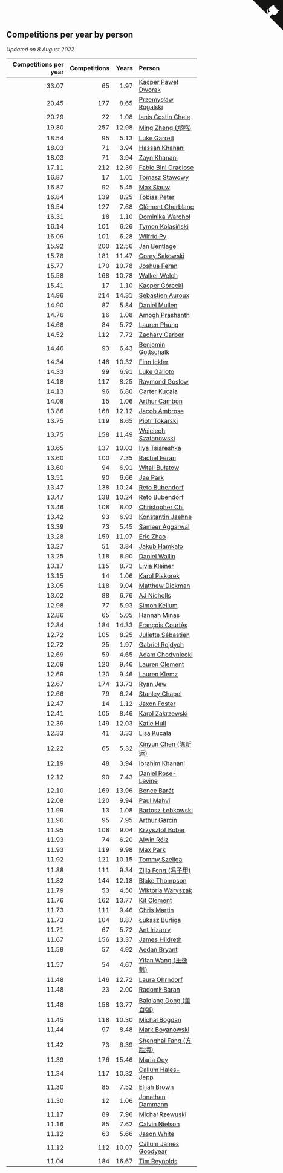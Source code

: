 ## Competitions per year by person

*Updated on  8 August 2022*

| Competitions per year | Competitions | Years | Person |
| ---: | ---: | ---: | :--- |
| 33.07 | 65 | 1.97 | [Kacper Paweł Dworak](https://www.worldcubeassociation.org/persons/2020DWOR01) |
| 20.45 | 177 | 8.65 | [Przemysław Rogalski](https://www.worldcubeassociation.org/persons/2013ROGA02) |
| 20.29 | 22 | 1.08 | [Ianis Costin Chele](https://www.worldcubeassociation.org/persons/2021CHEL01) |
| 19.80 | 257 | 12.98 | [Ming Zheng (郑鸣)](https://www.worldcubeassociation.org/persons/2009ZHEN11) |
| 18.54 | 95 | 5.13 | [Luke Garrett](https://www.worldcubeassociation.org/persons/2017GARR05) |
| 18.03 | 71 | 3.94 | [Hassan Khanani](https://www.worldcubeassociation.org/persons/2018KHAN26) |
| 18.03 | 71 | 3.94 | [Zayn Khanani](https://www.worldcubeassociation.org/persons/2018KHAN28) |
| 17.11 | 212 | 12.39 | [Fabio Bini Graciose](https://www.worldcubeassociation.org/persons/2010GRAC02) |
| 16.87 | 17 | 1.01 | [Tomasz Stawowy](https://www.worldcubeassociation.org/persons/2021STAW01) |
| 16.87 | 92 | 5.45 | [Max Siauw](https://www.worldcubeassociation.org/persons/2017SIAU02) |
| 16.84 | 139 | 8.25 | [Tobias Peter](https://www.worldcubeassociation.org/persons/2014PETE03) |
| 16.54 | 127 | 7.68 | [Clément Cherblanc](https://www.worldcubeassociation.org/persons/2014CHER05) |
| 16.31 | 18 | 1.10 | [Dominika Warchoł](https://www.worldcubeassociation.org/persons/2021WARC01) |
| 16.14 | 101 | 6.26 | [Tymon Kolasiński](https://www.worldcubeassociation.org/persons/2016KOLA02) |
| 16.09 | 101 | 6.28 | [Wilfrid Py](https://www.worldcubeassociation.org/persons/2016PYWI01) |
| 15.92 | 200 | 12.56 | [Jan Bentlage](https://www.worldcubeassociation.org/persons/2010BENT01) |
| 15.78 | 181 | 11.47 | [Corey Sakowski](https://www.worldcubeassociation.org/persons/2011SAKO01) |
| 15.77 | 170 | 10.78 | [Joshua Feran](https://www.worldcubeassociation.org/persons/2011FERA01) |
| 15.58 | 168 | 10.78 | [Walker Welch](https://www.worldcubeassociation.org/persons/2011WELC01) |
| 15.41 | 17 | 1.10 | [Kacper Górecki](https://www.worldcubeassociation.org/persons/2021GORE01) |
| 14.96 | 214 | 14.31 | [Sébastien Auroux](https://www.worldcubeassociation.org/persons/2008AURO01) |
| 14.90 | 87 | 5.84 | [Daniel Mullen](https://www.worldcubeassociation.org/persons/2016MULL04) |
| 14.76 | 16 | 1.08 | [Amogh Prashanth](https://www.worldcubeassociation.org/persons/2021PRAS01) |
| 14.68 | 84 | 5.72 | [Lauren Phung](https://www.worldcubeassociation.org/persons/2016PHUN02) |
| 14.52 | 112 | 7.72 | [Zachary Garber](https://www.worldcubeassociation.org/persons/2014GARB01) |
| 14.46 | 93 | 6.43 | [Benjamin Gottschalk](https://www.worldcubeassociation.org/persons/2016GOTT01) |
| 14.34 | 148 | 10.32 | [Finn Ickler](https://www.worldcubeassociation.org/persons/2012ICKL01) |
| 14.33 | 99 | 6.91 | [Luke Galioto](https://www.worldcubeassociation.org/persons/2015GALI02) |
| 14.18 | 117 | 8.25 | [Raymond Goslow](https://www.worldcubeassociation.org/persons/2014GOSL01) |
| 14.13 | 96 | 6.80 | [Carter Kucala](https://www.worldcubeassociation.org/persons/2015KUCA01) |
| 14.08 | 15 | 1.06 | [Arthur Cambon](https://www.worldcubeassociation.org/persons/2021CAMB01) |
| 13.86 | 168 | 12.12 | [Jacob Ambrose](https://www.worldcubeassociation.org/persons/2010AMBR01) |
| 13.75 | 119 | 8.65 | [Piotr Tokarski](https://www.worldcubeassociation.org/persons/2013TOKA01) |
| 13.75 | 158 | 11.49 | [Wojciech Szatanowski](https://www.worldcubeassociation.org/persons/2011SZAT01) |
| 13.65 | 137 | 10.03 | [Ilya Tsiareshka](https://www.worldcubeassociation.org/persons/2012TERE01) |
| 13.60 | 100 | 7.35 | [Rachel Feran](https://www.worldcubeassociation.org/persons/2015FERA01) |
| 13.60 | 94 | 6.91 | [Witali Bułatow](https://www.worldcubeassociation.org/persons/2015BUAT01) |
| 13.51 | 90 | 6.66 | [Jae Park](https://www.worldcubeassociation.org/persons/2015PARK24) |
| 13.47 | 138 | 10.24 | [Reto Bubendorf](https://www.worldcubeassociation.org/persons/2012BUBE01) |
| 13.47 | 138 | 10.24 | [Reto Bubendorf](https://www.worldcubeassociation.org/persons/2012BUBE01) |
| 13.46 | 108 | 8.02 | [Christopher Chi](https://www.worldcubeassociation.org/persons/2014CHIC01) |
| 13.42 | 93 | 6.93 | [Konstantin Jaehne](https://www.worldcubeassociation.org/persons/2015JAEH01) |
| 13.39 | 73 | 5.45 | [Sameer Aggarwal](https://www.worldcubeassociation.org/persons/2017AGGA01) |
| 13.28 | 159 | 11.97 | [Eric Zhao](https://www.worldcubeassociation.org/persons/2010ZHAO19) |
| 13.27 | 51 | 3.84 | [Jakub Hamkało](https://www.worldcubeassociation.org/persons/2018HAMK01) |
| 13.25 | 118 | 8.90 | [Daniel Wallin](https://www.worldcubeassociation.org/persons/2013WALL03) |
| 13.17 | 115 | 8.73 | [Livia Kleiner](https://www.worldcubeassociation.org/persons/2013KLEI03) |
| 13.15 | 14 | 1.06 | [Karol Piskorek](https://www.worldcubeassociation.org/persons/2021PISK01) |
| 13.05 | 118 | 9.04 | [Matthew Dickman](https://www.worldcubeassociation.org/persons/2013DICK01) |
| 13.02 | 88 | 6.76 | [AJ Nicholls](https://www.worldcubeassociation.org/persons/2015NICH04) |
| 12.98 | 77 | 5.93 | [Simon Kellum](https://www.worldcubeassociation.org/persons/2016KELL12) |
| 12.86 | 65 | 5.05 | [Hannah Minas](https://www.worldcubeassociation.org/persons/2017MINA04) |
| 12.84 | 184 | 14.33 | [François Courtès](https://www.worldcubeassociation.org/persons/2008COUR01) |
| 12.72 | 105 | 8.25 | [Juliette Sébastien](https://www.worldcubeassociation.org/persons/2014SEBA01) |
| 12.72 | 25 | 1.97 | [Gabriel Rejdych](https://www.worldcubeassociation.org/persons/2020REJD01) |
| 12.69 | 59 | 4.65 | [Adam Chodyniecki](https://www.worldcubeassociation.org/persons/2017CHOD02) |
| 12.69 | 120 | 9.46 | [Lauren Clement](https://www.worldcubeassociation.org/persons/2013KLEM01) |
| 12.69 | 120 | 9.46 | [Lauren Klemz](https://www.worldcubeassociation.org/persons/2013KLEM01) |
| 12.67 | 174 | 13.73 | [Ryan Jew](https://www.worldcubeassociation.org/persons/2008JEWR01) |
| 12.66 | 79 | 6.24 | [Stanley Chapel](https://www.worldcubeassociation.org/persons/2016CHAP04) |
| 12.47 | 14 | 1.12 | [Jaxon Foster](https://www.worldcubeassociation.org/persons/2021FOST01) |
| 12.41 | 105 | 8.46 | [Karol Zakrzewski](https://www.worldcubeassociation.org/persons/2014ZAKR01) |
| 12.39 | 149 | 12.03 | [Katie Hull](https://www.worldcubeassociation.org/persons/2010HULL01) |
| 12.33 | 41 | 3.33 | [Lisa Kucala](https://www.worldcubeassociation.org/persons/2019KUCA01) |
| 12.22 | 65 | 5.32 | [Xinyun Chen (陈新运)](https://www.worldcubeassociation.org/persons/2017CHEN36) |
| 12.19 | 48 | 3.94 | [Ibrahim Khanani](https://www.worldcubeassociation.org/persons/2018KHAN27) |
| 12.12 | 90 | 7.43 | [Daniel Rose-Levine](https://www.worldcubeassociation.org/persons/2015ROSE01) |
| 12.10 | 169 | 13.96 | [Bence Barát](https://www.worldcubeassociation.org/persons/2008BARA01) |
| 12.08 | 120 | 9.94 | [Paul Mahvi](https://www.worldcubeassociation.org/persons/2012MAHV01) |
| 11.99 | 13 | 1.08 | [Bartosz Łebkowski](https://www.worldcubeassociation.org/persons/2021LEBK01) |
| 11.96 | 95 | 7.95 | [Arthur Garcin](https://www.worldcubeassociation.org/persons/2014GARC27) |
| 11.95 | 108 | 9.04 | [Krzysztof Bober](https://www.worldcubeassociation.org/persons/2013BOBE01) |
| 11.93 | 74 | 6.20 | [Alwin Rölz](https://www.worldcubeassociation.org/persons/2016ROLZ01) |
| 11.93 | 119 | 9.98 | [Max Park](https://www.worldcubeassociation.org/persons/2012PARK03) |
| 11.92 | 121 | 10.15 | [Tommy Szeliga](https://www.worldcubeassociation.org/persons/2012SZEL01) |
| 11.88 | 111 | 9.34 | [Zijia Feng (冯子甲)](https://www.worldcubeassociation.org/persons/2013FENG02) |
| 11.82 | 144 | 12.18 | [Blake Thompson](https://www.worldcubeassociation.org/persons/2010THOM03) |
| 11.79 | 53 | 4.50 | [Wiktoria Waryszak](https://www.worldcubeassociation.org/persons/2018WARY01) |
| 11.76 | 162 | 13.77 | [Kit Clement](https://www.worldcubeassociation.org/persons/2008CLEM01) |
| 11.73 | 111 | 9.46 | [Chris Martin](https://www.worldcubeassociation.org/persons/2013MART03) |
| 11.73 | 104 | 8.87 | [Łukasz Burliga](https://www.worldcubeassociation.org/persons/2013BURL01) |
| 11.71 | 67 | 5.72 | [Ant Irizarry](https://www.worldcubeassociation.org/persons/2016IRIZ02) |
| 11.67 | 156 | 13.37 | [James Hildreth](https://www.worldcubeassociation.org/persons/2009HILD01) |
| 11.59 | 57 | 4.92 | [Aedan Bryant](https://www.worldcubeassociation.org/persons/2017BRYA06) |
| 11.57 | 54 | 4.67 | [Yifan Wang (王逸帆)](https://www.worldcubeassociation.org/persons/2017WANY29) |
| 11.48 | 146 | 12.72 | [Laura Ohrndorf](https://www.worldcubeassociation.org/persons/2009OHRN01) |
| 11.48 | 23 | 2.00 | [Radomił Baran](https://www.worldcubeassociation.org/persons/2020BARA02) |
| 11.48 | 158 | 13.77 | [Baiqiang Dong (董百强)](https://www.worldcubeassociation.org/persons/2008DONG06) |
| 11.45 | 118 | 10.30 | [Michał Bogdan](https://www.worldcubeassociation.org/persons/2012BOGD01) |
| 11.44 | 97 | 8.48 | [Mark Boyanowski](https://www.worldcubeassociation.org/persons/2014BOYA01) |
| 11.42 | 73 | 6.39 | [Shenghai Fang (方胜海)](https://www.worldcubeassociation.org/persons/2016FANG01) |
| 11.39 | 176 | 15.46 | [Maria Oey](https://www.worldcubeassociation.org/persons/2007OEYM01) |
| 11.34 | 117 | 10.32 | [Callum Hales-Jepp](https://www.worldcubeassociation.org/persons/2012HALE01) |
| 11.30 | 85 | 7.52 | [Elijah Brown](https://www.worldcubeassociation.org/persons/2015BROW03) |
| 11.30 | 12 | 1.06 | [Jonathan Dammann](https://www.worldcubeassociation.org/persons/2021DAMM01) |
| 11.17 | 89 | 7.96 | [Michał Rzewuski](https://www.worldcubeassociation.org/persons/2014RZEW01) |
| 11.16 | 85 | 7.62 | [Calvin Nielson](https://www.worldcubeassociation.org/persons/2014NIEL03) |
| 11.12 | 63 | 5.66 | [Jason White](https://www.worldcubeassociation.org/persons/2016WHIT16) |
| 11.12 | 112 | 10.07 | [Callum James Goodyear](https://www.worldcubeassociation.org/persons/2012GOOD02) |
| 11.04 | 184 | 16.67 | [Tim Reynolds](https://www.worldcubeassociation.org/persons/2005REYN01) |


<a href="https://github.com/JustinTimeCuber/wca_statistics" class="github-corner" aria-label="View source on Github"><svg width="80" height="80" viewBox="0 0 250 250" style="fill:#151513; color:#fff; position: absolute; top: 0; border: 0; right: 0;" aria-hidden="true"><path d="M0,0 L115,115 L130,115 L142,142 L250,250 L250,0 Z"></path><path d="M128.3,109.0 C113.8,99.7 119.0,89.6 119.0,89.6 C122.0,82.7 120.5,78.6 120.5,78.6 C119.2,72.0 123.4,76.3 123.4,76.3 C127.3,80.9 125.5,87.3 125.5,87.3 C122.9,97.6 130.6,101.9 134.4,103.2" fill="currentColor" style="transform-origin: 130px 106px;" class="octo-arm"></path><path d="M115.0,115.0 C114.9,115.1 118.7,116.5 119.8,115.4 L133.7,101.6 C136.9,99.2 139.9,98.4 142.2,98.6 C133.8,88.0 127.5,74.4 143.8,58.0 C148.5,53.4 154.0,51.2 159.7,51.0 C160.3,49.4 163.2,43.6 171.4,40.1 C171.4,40.1 176.1,42.5 178.8,56.2 C183.1,58.6 187.2,61.8 190.9,65.4 C194.5,69.0 197.7,73.2 200.1,77.6 C213.8,80.2 216.3,84.9 216.3,84.9 C212.7,93.1 206.9,96.0 205.4,96.6 C205.1,102.4 203.0,107.8 198.3,112.5 C181.9,128.9 168.3,122.5 157.7,114.1 C157.9,116.9 156.7,120.9 152.7,124.9 L141.0,136.5 C139.8,137.7 141.6,141.9 141.8,141.8 Z" fill="currentColor" class="octo-body"></path></svg></a><style>.github-corner:hover .octo-arm{animation:octocat-wave 560ms ease-in-out}@keyframes octocat-wave{0%,100%{transform:rotate(0)}20%,60%{transform:rotate(-25deg)}40%,80%{transform:rotate(10deg)}}@media (max-width:500px){.github-corner:hover .octo-arm{animation:none}.github-corner .octo-arm{animation:octocat-wave 560ms ease-in-out}}</style>

